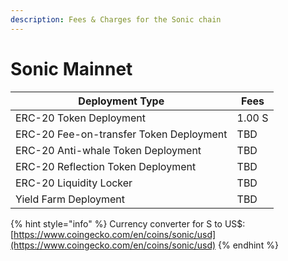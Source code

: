 ```yaml
---
description: Fees & Charges for the Sonic chain
---
```


# Sonic Mainnet

| Deployment Type                         | Fees   |
| --------------------------------------- | ------ |
| ERC-20 Token Deployment                 | 1.00 S |
| ERC-20 Fee-on-transfer Token Deployment | TBD    |
| ERC-20 Anti-whale Token Deployment      | TBD    |
| ERC-20 Reflection Token Deployment      | TBD    |
| ERC-20 Liquidity Locker                 | TBD    |
| Yield Farm Deployment                   | TBD    |

{% hint style="info" %}
Currency converter for S to US$: [https://www.coingecko.com/en/coins/sonic/usd](https://www.coingecko.com/en/coins/sonic/usd)
{% endhint %}
